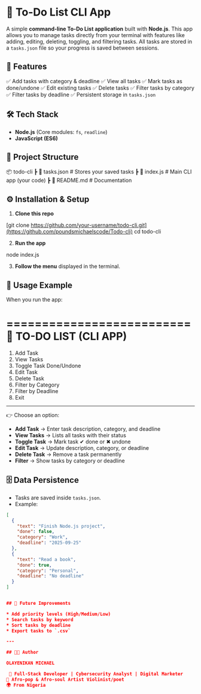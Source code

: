 
# 📝 To-Do List CLI App

A simple **command-line To-Do List application** built with **Node.js**.
This app allows you to manage tasks directly from your terminal with features like adding, editing, deleting, toggling, and filtering tasks.
All tasks are stored in a `tasks.json` file so your progress is saved between sessions.


## 🚀 Features

✅ Add tasks with category & deadline
✅ View all tasks
✅ Mark tasks as done/undone
✅ Edit existing tasks
✅ Delete tasks
✅ Filter tasks by category
✅ Filter tasks by deadline
✅ Persistent storage in `tasks.json`


## 🛠️ Tech Stack

* **Node.js** (Core modules: `fs`, `readline`)
* **JavaScript (ES6)**



## 📂 Project Structure

📦 todo-cli
 ┣ 📜 tasks.json      # Stores your saved tasks
 ┣ 📜 index.js        # Main CLI app (your code)
 ┣ 📜 README.md       # Documentation


## ⚙️ Installation & Setup

1. **Clone this repo**


[git clone https://github.com/your-username/todo-cli.git](https://github.com/poundsmichaelscode/Todo-cli)
cd todo-cli


2. **Run the app**


node index.js

3. **Follow the menu** displayed in the terminal.


## 📖 Usage Example

When you run the app:


 ==========================
   📌 TO-DO LIST (CLI APP)
 ==========================
 1. Add Task
 2. View Tasks
 3. Toggle Task Done/Undone
 4. Edit Task
 5. Delete Task
 6. Filter by Category
 7. Filter by Deadline
 0. Exit
 --------------------------  
 👉 Choose an option: 

* **Add Task** → Enter task description, category, and deadline
* **View Tasks** → Lists all tasks with their status
* **Toggle Task** → Mark task ✔ done or ✖ undone
* **Edit Task** → Update description, category, or deadline
* **Delete Task** → Remove a task permanently
* **Filter** → Show tasks by category or deadline


## 🗄️ Data Persistence

* Tasks are saved inside `tasks.json`.
* Example:

```json
[
  {
    "text": "Finish Node.js project",
    "done": false,
    "category": "Work",
    "deadline": "2025-09-25"
  },
  {
    "text": "Read a book",
    "done": true,
    "category": "Personal",
    "deadline": "No deadline"
  }
]


## 🔮 Future Improvements

* Add priority levels (High/Medium/Low)
* Search tasks by keyword
* Sort tasks by deadline
* Export tasks to `.csv`

---

## 👨‍💻 Author

OLAYENIKAN MICHAEL

 💼 Full-Stack Developer | Cybersecurity Analyst | Digital Marketer
🎻 Afro-pop & Afro-soul Artist Violinist/poet
🌍 From Nigeria


